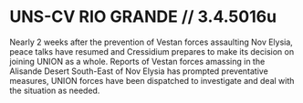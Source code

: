 # UNS-CV RIO GRANDE // 3.4.5016u
Nearly 2 weeks after the prevention of Vestan forces assaulting Nov Elysia, peace talks have resumed and Cressidium prepares to make its decision on joining UNION as a whole.
Reports of Vestan forces amassing in the Alisande Desert South-East of Nov Elysia has prompted preventative measures, UNION forces have been dispatched to investigate and deal with the situation as needed.

